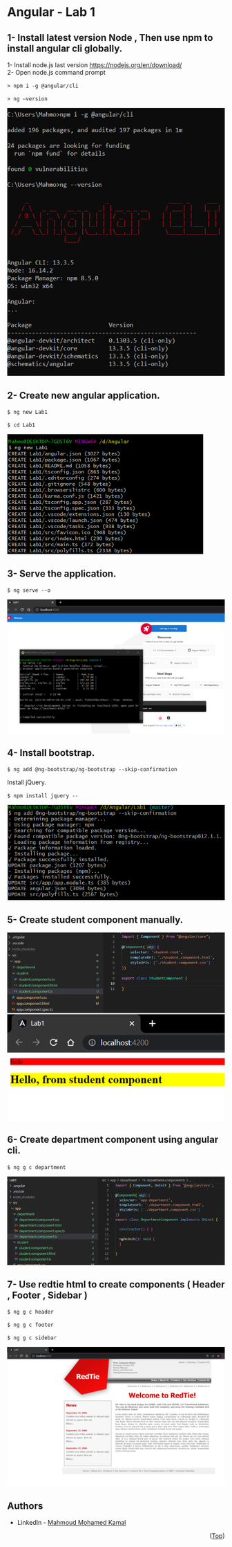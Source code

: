 # Angular - Lab 1

## 1- Install latest version Node , Then use npm to install angular cli globally.
1- Install node.js last version https://nodejs.org/en/download/ \
2- Open node.js command prompt
```
> npm i -g @angular/cli
```
```
> ng –version
```
![alt text](./Screenshots/Lab1_Task1.PNG)

## 2- Create new angular application.
```
$ ng new Lab1
```
```
$ cd Lab1
```
![alt text](./Screenshots/Lab1_Task2.PNG)

## 3- Serve the application.
```
$ ng serve --o
```
![alt text](./Screenshots/Lab1_Task3.PNG)

## 4- Install bootstrap.
```
$ ng add @ng-bootstrap/ng-bootstrap --skip-confirmation 
```
Install jQuery.
```
$ npm install jquery --
```
![alt text](./Screenshots/Lab1_Task4.PNG)

## 5- Create student component manually.
![alt text](./Screenshots/Lab1_Task5.1.PNG)
![alt text](./Screenshots/Lab1_Task5.2.PNG)

## 6- Create department component using angular cli.
```
$ ng g c department
```
![alt text](./Screenshots/Lab1_Task6.1.PNG)

## 7- Use redtie html to create components ( Header , Footer , Sidebar )
```
$ ng g c header
```
```
$ ng g c footer
```
```
$ ng g c sidebar
```
![alt text](./Screenshots/Lab1_Task7.PNG)

## Authors
* LinkedIn - [Mahmoud Mohamed Kamal](https://www.linkedin.com/in/mahmoudfierro98)

<p align="right">(<a href="#top">Top</a>)</p>

